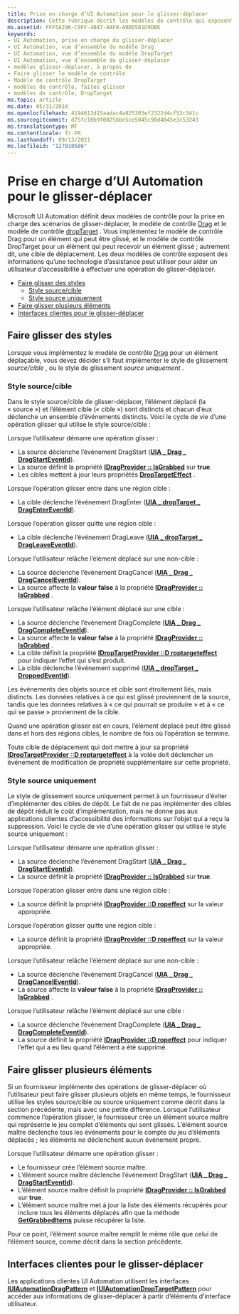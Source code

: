 ```yaml
---
title: Prise en charge d’UI Automation pour le glisser-déplacer
description: Cette rubrique décrit les modèles de contrôle qui exposent des informations sur la fonctionnalité de glisser-déplacer d’un élément.
ms.assetid: FFF5A296-C9FF-4B47-AAF8-A9DD581D9DBE
keywords:
- UI Automation, prise en charge du glisser-déplacer
- UI Automation, vue d’ensemble du modèle Drag
- UI Automation, vue d’ensemble du modèle DropTarget
- UI Automation, vue d’ensemble du glisser-déplacer
- modèles glisser-déplacer, à propos de
- Faire glisser le modèle de contrôle
- Modèle de contrôle DropTarget
- modèles de contrôle, faites glisser
- modèles de contrôle, DropTarget
ms.topic: article
ms.date: 05/31/2018
ms.openlocfilehash: 4194613d15aadac4a925303ef2322d4cf53c341c
ms.sourcegitcommit: d75fc10b9f0825bbe5ce5045c90d4045e3c53243
ms.translationtype: MT
ms.contentlocale: fr-FR
ms.lasthandoff: 09/13/2021
ms.locfileid: "127010586"
---
```

# <a name="ui-automation-support-for-drag-and-drop"></a>Prise en charge d’UI Automation pour le glisser-déplacer

Microsoft UI Automation définit deux modèles de contrôle pour la prise en charge des scénarios de glisser-déplacer, le modèle de contrôle [Drag](/windows/desktop/WinAuto/uiauto-implementingdrag) et le modèle de contrôle [dropTarget](/windows/desktop/WinAuto/uiauto-implementingdroptarget) . Vous implémentez le modèle de contrôle Drag pour un élément qui peut être glissé, et le modèle de contrôle DropTarget pour un élément qui peut recevoir un élément glissé ; autrement dit, une cible de déplacement. Les deux modèles de contrôle exposent des informations qu’une technologie d’assistance peut utiliser pour aider un utilisateur d’accessibilité à effectuer une opération de glisser-déplacer.

-   [Faire glisser des styles](#dragging-styles)
    -   [Style source/cible](#sourcetarget-style)
    -   [Style source uniquement](#source-only-style)
-   [Faire glisser plusieurs éléments](#dragging-multiple-items)
-   [Interfaces clientes pour le glisser-déplacer](#client-interfaces-for-drag-and-drop)

## <a name="dragging-styles"></a>Faire glisser des styles

Lorsque vous implémentez le modèle de contrôle [Drag](/windows/desktop/WinAuto/uiauto-implementingdrag) pour un élément déplaçable, vous devez décider s’il faut implémenter le style de glissement *source/cible* , ou le style de glissement *source uniquement* .

### <a name="sourcetarget-style"></a>Style source/cible

Dans le style source/cible de glisser-déplacer, l’élément déplacé (la « source ») et l’élément cible (« cible ») sont distincts et chacun d’eux déclenche un ensemble d’événements distincts. Voici le cycle de vie d’une opération glisser qui utilise le style source/cible : <dl> Lorsque l’utilisateur démarre une opération glisser :

-   La source déclenche l’événement DragStart ([**UIA \_ Drag \_ DragStartEventId**](uiauto-event-ids.md)).
-   La source définit la propriété [**IDragProvider :: IsGrabbed**](/windows/desktop/api/UIAutomationCore/nf-uiautomationcore-idragprovider-get_isgrabbed) sur **true**.
-   Les cibles mettent à jour leurs propriétés [**DropTargetEffect**](/windows/desktop/api/UIAutomationCore/nf-uiautomationcore-idroptargetprovider-get_droptargeteffect) .

  
Lorsque l’opération glisser entre dans une région cible :

-   La cible déclenche l’événement DragEnter ([**UIA \_ dropTarget \_ DragEnterEventId**](uiauto-event-ids.md)).

  
Lorsque l’opération glisser quitte une région cible :

-   La cible déclenche l’événement DragLeave ([**UIA \_ dropTarget \_ DragLeaveEventId**](uiauto-event-ids.md)).

  
Lorsque l’utilisateur relâche l’élément déplacé sur une non-cible :

-   La source déclenche l’événement DragCancel ([**UIA \_ Drag \_ DragCancelEventId**](uiauto-event-ids.md)).
-   La source affecte la **valeur false** à la propriété [**IDragProvider :: IsGrabbed**](/windows/desktop/api/UIAutomationCore/nf-uiautomationcore-idragprovider-get_isgrabbed) .

  
Lorsque l’utilisateur relâche l’élément déplacé sur une cible :

-   La source déclenche l’événement DragComplete ([**UIA \_ Drag \_ DragCompleteEventId**](uiauto-event-ids.md)).
-   La source affecte la **valeur false** à la propriété [**IDragProvider :: IsGrabbed**](/windows/desktop/api/UIAutomationCore/nf-uiautomationcore-idragprovider-get_isgrabbed) .
-   La cible définit la propriété [**IDropTargetProvider ::D roptargeteffect**](/windows/desktop/api/UIAutomationCore/nf-uiautomationcore-idroptargetprovider-get_droptargeteffect) pour indiquer l’effet qui s’est produit.
-   La cible déclenche l’événement supprimé ([**UIA \_ dropTarget \_ DroppedEventId**](uiauto-event-ids.md)).

  
</dl>

Les événements des objets source et cible sont étroitement liés, mais distincts. Les données relatives à ce qui est glissé proviennent de la source, tandis que les données relatives à « ce qui pourrait se produire » et à « ce qui se passe » proviennent de la cible.

Quand une opération glisser est en cours, l’élément déplacé peut être glissé dans et hors des régions cibles, le nombre de fois où l’opération se termine.

Toute cible de déplacement qui doit mettre à jour sa propriété [**IDropTargetProvider ::D roptargeteffect**](/windows/desktop/api/UIAutomationCore/nf-uiautomationcore-idroptargetprovider-get_droptargeteffect) à la volée doit déclencher un événement de modification de propriété supplémentaire sur cette propriété.

### <a name="source-only-style"></a>Style source uniquement

Le style de glissement source uniquement permet à un fournisseur d’éviter d’implémenter des cibles de dépôt. Le fait de ne pas implémenter des cibles de dépôt réduit le coût d’implémentation, mais ne donne pas aux applications clientes d’accessibilité des informations sur l’objet qui a reçu la suppression. Voici le cycle de vie d’une opération glisser qui utilise le style source uniquement : <dl> Lorsque l’utilisateur démarre une opération glisser :

-   La source déclenche l’événement DragStart ([**UIA \_ Drag \_ DragStartEventId**](uiauto-event-ids.md)).
-   La source définit la propriété [**IDragProvider :: IsGrabbed**](/windows/desktop/api/UIAutomationCore/nf-uiautomationcore-idragprovider-get_isgrabbed) sur **true**.

  
Lorsque l’opération glisser entre dans une région cible :

-   La source définit la propriété [**IDragProvider ::D ropeffect**](/windows/desktop/api/UIAutomationCore/nf-uiautomationcore-idragprovider-get_dropeffect) sur la valeur appropriée.

  
Lorsque l’opération glisser quitte une région cible :

-   La source définit la propriété [**IDragProvider ::D ropeffect**](/windows/desktop/api/UIAutomationCore/nf-uiautomationcore-idragprovider-get_dropeffect) sur la valeur appropriée.

  
Lorsque l’utilisateur relâche l’élément déplacé sur une non-cible :

-   La source déclenche l’événement DragCancel ([**UIA \_ Drag \_ DragCancelEventId**](uiauto-event-ids.md)).
-   La source affecte la **valeur false** à la propriété [**IDragProvider :: IsGrabbed**](/windows/desktop/api/UIAutomationCore/nf-uiautomationcore-idragprovider-get_isgrabbed) .

  
Lorsque l’utilisateur relâche l’élément déplacé sur une cible :

-   La source déclenche l’événement DragComplete ([**UIA \_ Drag \_ DragCompleteEventId**](uiauto-event-ids.md)).
-   La source définit la propriété [**IDragProvider ::D ropeffect**](/windows/desktop/api/UIAutomationCore/nf-uiautomationcore-idragprovider-get_dropeffect) pour indiquer l’effet qui a eu lieu quand l’élément a été supprimé.

  
</dl>

## <a name="dragging-multiple-items"></a>Faire glisser plusieurs éléments

Si un fournisseur implémente des opérations de glisser-déplacer où l’utilisateur peut faire glisser plusieurs objets en même temps, le fournisseur utilise les styles source/cible ou source uniquement comme décrit dans la section précédente, mais avec une petite différence. Lorsque l’utilisateur commence l’opération glisser, le fournisseur crée un élément source maître qui représente le jeu complet d’éléments qui sont glissés. L’élément source maître déclenche tous les événements pour le compte du jeu d’éléments déplacés ; les éléments ne déclenchent aucun événement propre.<dl> Lorsque l’utilisateur démarre une opération glisser :

-   Le fournisseur crée l’élément source maître.
-   L’élément source maître déclenche l’événement DragStart ([**UIA \_ Drag \_ DragStartEventId**](uiauto-event-ids.md)).
-   L’élément source maître définit la propriété [**IDragProvider :: IsGrabbed**](/windows/desktop/api/UIAutomationCore/nf-uiautomationcore-idragprovider-get_isgrabbed) sur **true**.
-   L’élément source maître met à jour la liste des éléments récupérés pour inclure tous les éléments déplacés afin que la méthode [**GetGrabbedItems**](/windows/desktop/api/UIAutomationCore/nf-uiautomationcore-idragprovider-getgrabbeditems) puisse récupérer la liste.

  
</dl>

Pour ce point, l’élément source maître remplit le même rôle que celui de l’élément source, comme décrit dans la section précédente.

## <a name="client-interfaces-for-drag-and-drop"></a>Interfaces clientes pour le glisser-déplacer

Les applications clientes UI Automation utilisent les interfaces [**IUIAutomationDragPattern**](/windows/desktop/api/UIAutomationClient/nn-uiautomationclient-iuiautomationdragpattern) et [**IUIAutomationDropTargetPattern**](/windows/desktop/api/UIAutomationClient/nn-uiautomationclient-iuiautomationdroptargetpattern) pour accéder aux informations de glisser-déplacer à partir d’éléments d’interface utilisateur.

 

 